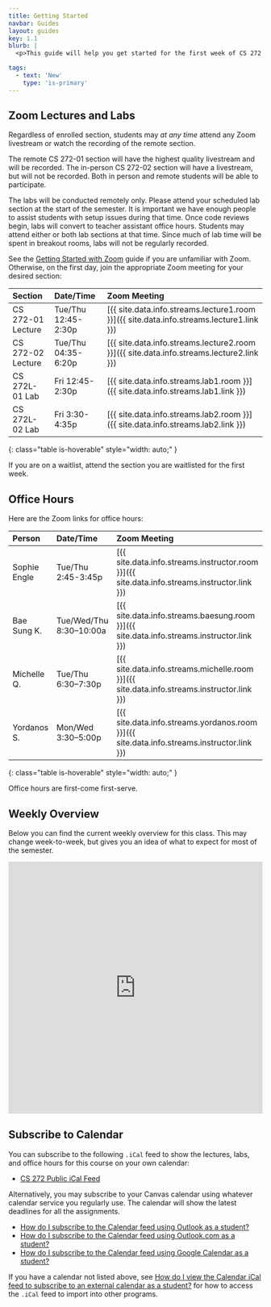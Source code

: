 ```yaml
---
title: Getting Started
navbar: Guides
layout: guides
key: 1.1
blurb: |
  <p>This guide will help you get started for the first week of CS 272 Software Development with Professor Sophie Engle.</p>

tags:
  - text: 'New'
    type: 'is-primary'
---
```


## Zoom Lectures and Labs

Regardless of enrolled section, students may *at any time* attend any Zoom livestream or watch the recording of the remote section.

The remote CS 272-01 section will have the highest quality livestream and will be recorded. The in-person CS 272-02 section will have a livestream, but will not be recorded. Both in person and remote students will be able to participate.

The labs will be conducted remotely only. Please attend your scheduled lab section at the start of the semester. It is important we have enough people to assist students with setup issues during that time. Once code reviews begin, labs will convert to teacher assistant office hours. Students may attend either or both lab sections at that time. Since much of lab time will be spent in breakout rooms, labs will not be regularly recorded.

See the [Getting Started with Zoom](/guides/general/getting-started-with-zoom.html) guide if you are unfamiliar with Zoom. Otherwise, on the first day, join the appropriate Zoom meeting for your desired section:

| Section | Date/Time | Zoom Meeting |
|:--------|:----------|:-------------|
| CS 272-01 Lecture | Tue/Thu 12:45-2:30p | [{{ site.data.info.streams.lecture1.room }}]({{ site.data.info.streams.lecture1.link }}) |
| CS 272-02 Lecture | Tue/Thu 04:35-6:20p | [{{ site.data.info.streams.lecture2.room }}]({{ site.data.info.streams.lecture2.link }}) |
| CS 272L-01 Lab    | Fri 12:45-2:30p | [{{ site.data.info.streams.lab1.room }}]({{ site.data.info.streams.lab1.link }}) |
| CS 272L-02 Lab    | Fri 3:30-4:35p | [{{ site.data.info.streams.lab2.room }}]({{ site.data.info.streams.lab2.link }}) |
{: class="table is-hoverable" style="width: auto;" }

If you are on a waitlist, attend the section you are waitlisted for the first week.

## Office Hours

Here are the Zoom links for office hours:

| Person | Date/Time | Zoom Meeting |
|:--------|:----------|:------------|
| Sophie Engle | Tue/Thu 2:45-3:45p | [{{ site.data.info.streams.instructor.room }}]({{ site.data.info.streams.instructor.link }}) |
| Bae Sung K. | Tue/Wed/Thu 8:30–10:00a | [{{ site.data.info.streams.baesung.room }}]({{ site.data.info.streams.instructor.link }})  |
| Michelle Q. | Tue/Thu 6:30–7:30p | [{{ site.data.info.streams.michelle.room }}]({{ site.data.info.streams.instructor.link }})  |
| Yordanos S. | Mon/Wed 3:30–5:00p | [{{ site.data.info.streams.yordanos.room }}]({{ site.data.info.streams.instructor.link }})  |
{: class="table is-hoverable" style="width: auto;" }

Office hours are first-come first-serve.

## Weekly Overview

Below you can find the current weekly overview for this class. This may change week-to-week, but gives you an idea of what to expect for most of the semester.

<div class="has-text-centered">
<iframe src="https://calendar.google.com/calendar/embed?height=600&wkst=1&bgcolor=%23ffffff&ctz=America%2FLos_Angeles&src=ZHRoM2U3ZzFvZmhsajRrY2d1bm8zZXY5cjJsc2FjbHRAaW1wb3J0LmNhbGVuZGFyLmdvb2dsZS5jb20&color=%23009688&title=CS%20272%20Fall%202021&showPrint=0&showCalendars=0&showTabs=1&mode=WEEK&showTitle=0" style="border: none;" width="100%" height="500" frameborder="0" scrolling="no"></iframe>
</div>

## Subscribe to Calendar

You can subscribe to the following `.iCal` feed to show the lectures, labs, and office hours for this course on your own calendar:

  - [CS 272 Public iCal Feed](https://calendar.google.com/calendar/ical/dth3e7g1ofhlj4kcguno3ev9r2lsaclt%40import.calendar.google.com/public/basic.ics)

Alternatively, you may subscribe to your Canvas calendar using whatever calendar service you regularly use. The calendar will show the latest deadlines for all the assignments.

  - [How do I subscribe to the Calendar feed using Outlook as a student?](https://community.canvaslms.com/t5/Student-Guide/How-do-I-subscribe-to-the-Calendar-feed-using-Outlook-as-a/ta-p/531)
  - [How do I subscribe to the Calendar feed using Outlook.com as a student?](https://community.canvaslms.com/t5/Student-Guide/How-do-I-subscribe-to-the-Calendar-feed-using-Outlook-com-as-a/ta-p/285)
  - [How do I subscribe to the Calendar feed using Google Calendar as a student?](https://community.canvaslms.com/t5/Student-Guide/How-do-I-subscribe-to-the-Calendar-feed-using-Google-Calendar-as/ta-p/535)

If you have a calendar not listed above, see [How do I view the Calendar iCal feed to subscribe to an external calendar as a student?](https://community.canvaslms.com/t5/Student-Guide/How-do-I-view-the-Calendar-iCal-feed-to-subscribe-to-an-external/ta-p/331) for how to access the `.iCal` feed to import into other programs.
